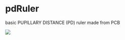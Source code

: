 # pdRuler
basic PUPILLARY DISTANCE  (PD) ruler made from PCB

![](https://i.imgur.com/tH36KW4l.jpg)
